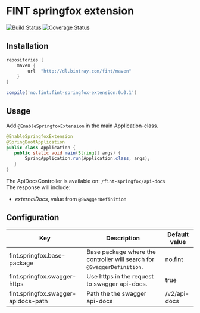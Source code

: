 # FINT springfox extension

[![Build Status](https://travis-ci.org/FINTlibs/fint-springfox-extension.svg?branch=master)](https://travis-ci.org/FINTlibs/fint-springfox-extension)
[![Coverage Status](https://coveralls.io/repos/github/FINTlibs/fint-springfox-extension/badge.svg?branch=master)](https://coveralls.io/github/FINTlibs/fint-springfox-extension?branch=master)

## Installation

```groovy
repositories {
    maven {
        url  "http://dl.bintray.com/fint/maven" 
    }
}

compile('no.fint:fint-springfox-extension:0.0.1')
```

## Usage

Add `@EnableSpringfoxExtension` in the main Application-class.

```java
@EnableSpringfoxExtension
@SpringBootApplication
public class Application {
   public static void main(String[] args) {
       SpringApplication.run(Application.class, args);
   } 
}
```

The ApiDocsController is available on: `/fint-springfox/api-docs`  
The response will include:
- _externalDocs_, value from `@SwaggerDefinition`

## Configuration

| Key | Description | Default value |
|-----|---------------|-------------|
| fint.springfox.base-package | Base package where the controller will search for `@SwaggerDefinition`. | no.fint |
| fint.springfox.swagger-https | Use https in the request to swagger api-docs. | true |
| fint.springfox.swagger-apidocs-path | Path the the swagger api-docs | /v2/api-docs |